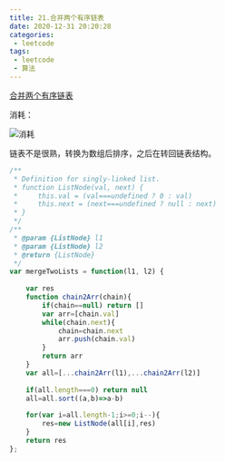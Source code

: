 ```yaml
---
title: 21.合并两个有序链表
date: 2020-12-31 20:20:28
categories:
 - leetcode
tags:
 - leetcode
 - 算法
---
```


[合并两个有序链表](https://leetcode-cn.com/problems/merge-two-sorted-lists/)

消耗：

![消耗](@images/leetcode/21.png)

链表不是很熟，转换为数组后排序，之后在转回链表结构。

```javascript
/**
 * Definition for singly-linked list.
 * function ListNode(val, next) {
 *     this.val = (val===undefined ? 0 : val)
 *     this.next = (next===undefined ? null : next)
 * }
 */
/**
 * @param {ListNode} l1
 * @param {ListNode} l2
 * @return {ListNode}
 */
var mergeTwoLists = function(l1, l2) {
    
    var res
    function chain2Arr(chain){
        if(chain==null) return []
        var arr=[chain.val]
        while(chain.next){
            chain=chain.next
            arr.push(chain.val)
        }
        return arr
    }
    var all=[...chain2Arr(l1),...chain2Arr(l2)]
    
    if(all.length===0) return null
    all=all.sort((a,b)=>a-b)
    
    for(var i=all.length-1;i>=0;i--){
        res=new ListNode(all[i],res)
    }
    return res
};
```